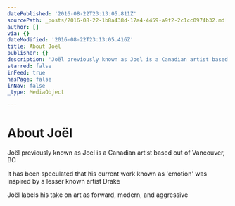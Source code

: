 ```yaml
---
datePublished: '2016-08-22T23:13:05.811Z'
sourcePath: _posts/2016-08-22-1b8a438d-17a4-4459-a9f2-2c1cc0974b32.md
author: []
via: {}
dateModified: '2016-08-22T23:13:05.416Z'
title: About Joël
publisher: {}
description: 'Joël previously known as Joel is a Canadian artist based out of Vancouver, BC'
starred: false
inFeed: true
hasPage: false
inNav: false
_type: MediaObject

---
```

# About Joël

Joël previously known as Joel is a Canadian artist based out of Vancouver, BC

It has been speculated that his current work known as 'emotion' was inspired by a lesser known artist Drake

Joël labels his take on art as forward, modern, and aggressive